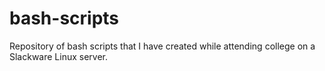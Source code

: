 # bash-scripts
Repository of bash scripts that I have created while attending college on a Slackware Linux server.
